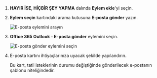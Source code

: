 1. **HAYIR İSE, HİÇBİR ŞEY YAPMA** dalında **Eylem ekle**'yi seçin.
2. **Eylem seçin** kartındaki arama kutusuna **E-posta gönder** yazın.
   
    ![E-posta eylemini arayın](includes/media/modern-approvals/search-send-email-no.png)
3. **Office 365 Outlook - E-posta gönder** eylemini seçin.
   
    ![E-posta gönder eylemini seçin](includes/media/modern-approvals/select-send-email-no.png)
4. E-posta kartını ihtiyaçlarınıza uyacak şekilde yapılandırın.
   
     Bu kart, tatil isteklerinin durumu değiştiğinde gönderilecek e-postanın şablonu niteliğindedir.

